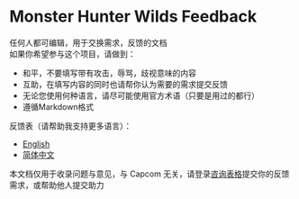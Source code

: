 # Monster Hunter Wilds Feedback
任何人都可编辑，用于交换需求，反馈的文档  
如果你希望参与这个项目，请做到：  
- 和平，不要填写带有攻击，辱骂，歧视意味的内容
- 互助，在填写内容的同时也请帮你认为需要的需求提交反馈
- 无论您使用何种语言，请尽可能使用官方术语（只要是用过的都行）
- 遵循Markdown格式
  
反馈表（请帮助我支持更多语言）： 
- [English](https://github.com/lvyin555/mhwsfeedback/blob/main/cn.md)  
- [简体中文](https://github.com/lvyin555/mhwsfeedback/blob/main/cn.md)  

本文档仅用于收录问题与意见，与 Capcom 无关，请登录[咨询表格](https://www.monsterhunter.com/support/wilds/zh-hans/form/consent)提交你的反馈需求，或帮助他人提交助力
